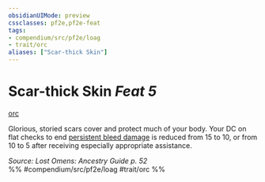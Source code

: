 ```yaml
---
obsidianUIMode: preview
cssclasses: pf2e,pf2e-feat
tags:
- compendium/src/pf2e/loag
- trait/orc
aliases: ["Scar-thick Skin"]
---
```

# Scar-thick Skin  *Feat 5*  
[orc](rules/traits/orc.md "Orc Ancestry & Heritage Trait")  


Glorious, storied scars cover and protect much of your body. Your DC on flat checks to end [persistent bleed damage](rules/conditions.md#Persistent%20Damage) is reduced from 15 to 10, or from 10 to 5 after receiving especially appropriate assistance.

*Source: Lost Omens: Ancestry Guide p. 52*  
%% #compendium/src/pf2e/loag #trait/orc %%